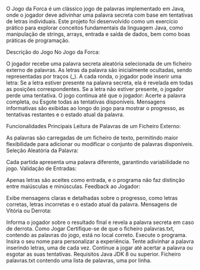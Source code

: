 O Jogo da Forca é um clássico jogo de palavras implementado em Java, onde o jogador deve adivinhar uma palavra secreta com base em tentativas de letras individuais. Este projeto foi desenvolvido como um exercício prático para explorar conceitos fundamentais da linguagem Java, como manipulação de strings, arrays, entrada e saída de dados, bem como boas práticas de programação.

Descrição do Jogo
No Jogo da Forca:

O jogador recebe uma palavra secreta aleatória selecionada de um ficheiro externo de palavras.
As letras da palavra são inicialmente ocultadas, sendo representadas por traços (_).
A cada ronda, o jogador pode inserir uma letra:
Se a letra estiver presente na palavra secreta, ela é revelada em todas as posições correspondentes.
Se a letra não estiver presente, o jogador perde uma tentativa.
O jogo continua até que o jogador:
Acerte a palavra completa, ou
Esgote todas as tentativas disponíveis.
Mensagens informativas são exibidas ao longo do jogo para mostrar o progresso, as tentativas restantes e o estado atual da palavra.

Funcionalidades Principais
Leitura de Palavras de um Ficheiro Externo:

As palavras são carregadas de um ficheiro de texto, permitindo maior flexibilidade para adicionar ou modificar o conjunto de palavras disponíveis.
Seleção Aleatória da Palavra:

Cada partida apresenta uma palavra diferente, garantindo variabilidade no jogo.
Validação de Entradas:

Apenas letras são aceites como entrada, e o programa não faz distinção entre maiúsculas e minúsculas.
Feedback ao Jogador:

Exibe mensagens claras e detalhadas sobre o progresso, como letras corretas, letras incorretas e o estado atual da palavra.
Mensagens de Vitória ou Derrota:

Informa o jogador sobre o resultado final e revela a palavra secreta em caso de derrota.
Como Jogar
Certifique-se de que o ficheiro palavras.txt, contendo as palavras do jogo, está no local correto.
Execute o programa.
Insira o seu nome para personalizar a experiência.
Tente adivinhar a palavra inserindo letras, uma de cada vez.
Continue a jogar até acertar a palavra ou esgotar as suas tentativas.
Requisitos
Java JDK 8 ou superior.
Ficheiro palavras.txt contendo uma lista de palavras, uma por linha.
